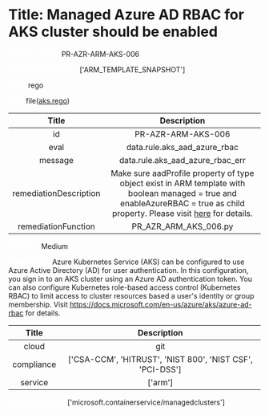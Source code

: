 



# Title: Managed Azure AD RBAC for AKS cluster should be enabled


***<font color="white">Master Test Id:</font>*** PR-AZR-ARM-AKS-006

***<font color="white">Master Snapshot Id:</font>*** ['ARM_TEMPLATE_SNAPSHOT']

***<font color="white">type:</font>*** rego

***<font color="white">rule:</font>*** file([aks.rego])  
  
  
  
  

|Title|Description|
| :---: | :---: |
|id|PR-AZR-ARM-AKS-006|
|eval|data.rule.aks_aad_azure_rbac|
|message|data.rule.aks_aad_azure_rbac_err|
|remediationDescription|Make sure aadProfile property of type object exist in ARM template with boolean managed = true and enableAzureRBAC = true as child property. Please visit <a href='https://docs.microsoft.com/en-us/azure/templates/microsoft.containerservice/managedclusters?tabs=json#managedclusteraadprofile-object' target='_blank'>here</a> for details.|
|remediationFunction|PR_AZR_ARM_AKS_006.py|


***<font color="white">Severity:</font>*** Medium

***<font color="white">Description:</font>*** Azure Kubernetes Service (AKS) can be configured to use Azure Active Directory (AD) for user authentication. In this configuration, you sign in to an AKS cluster using an Azure AD authentication token. You can also configure Kubernetes role-based access control (Kubernetes RBAC) to limit access to cluster resources based a user's identity or group membership. Visit https://docs.microsoft.com/en-us/azure/aks/azure-ad-rbac for details.  
  
  

|Title|Description|
| :---: | :---: |
|cloud|git|
|compliance|['CSA-CCM', 'HITRUST', 'NIST 800', 'NIST CSF', 'PCI-DSS']|
|service|['arm']|


***<font color="white">Resource Types:</font>*** ['microsoft.containerservice/managedclusters']


[aks.rego]: https://github.com/prancer-io/prancer-compliance-test/tree/master/azure/iac/aks.rego
